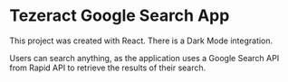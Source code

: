 # Tezeract Google Search App

This project was created with React.
There is a Dark Mode integration.

Users can search anything, as the application uses a Google Search API from Rapid API to retrieve the results of their search.


